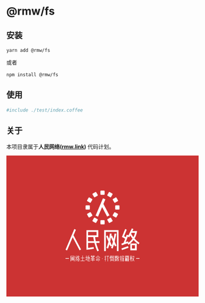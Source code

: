 # @rmw/fs

##  安装

```
yarn add @rmw/fs
```

或者

```
npm install @rmw/fs
```

## 使用

```coffee
#include ./test/index.coffee
```

## 关于

本项目隶属于**人民网络([rmw.link](//rmw.link))** 代码计划。

![人民网络](https://raw.githubusercontent.com/rmw-link/logo/master/rmw.red.bg.svg)
